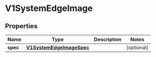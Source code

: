 # V1SystemEdgeImage

## Properties
Name | Type | Description | Notes
------------ | ------------- | ------------- | -------------
**spec** | [**V1SystemEdgeImageSpec**](V1SystemEdgeImageSpec.md) |  |  [optional]
